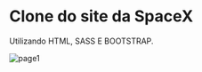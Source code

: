 # Clone do site da SpaceX

Utilizando HTML, SASS E BOOTSTRAP.

![page1](https://user-images.githubusercontent.com/97743280/210156742-8d11ab41-01ab-4d99-b98c-047e16dd0a68.png)
